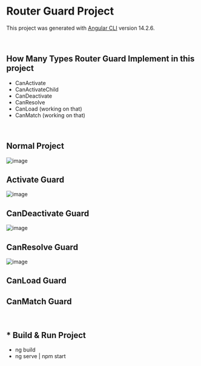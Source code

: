 # Router Guard Project

This project was generated with [Angular CLI](https://github.com/angular/angular-cli) version 14.2.6.

<br>

## How Many Types Router Guard Implement in this project

<ul>
  <li>CanActivate</li>
  <li>CanActivateChild</li>
  <li>CanDeactivate</li>
  <li>CanResolve</li>
  <li>CanLoad (working on that)</li>
  <li>CanMatch (working on that)</li>
</ul>

<br>

## Normal Project 

![image](https://user-images.githubusercontent.com/100337599/209809670-020f44e4-33bc-458a-91ce-050549200568.png)

## Activate Guard  

![image](https://user-images.githubusercontent.com/100337599/209810214-ef6505a4-639c-4f3b-bd1a-f527b1705ccc.png)

## CanDeactivate Guard

![image](https://user-images.githubusercontent.com/100337599/209810156-f3511ae6-f699-4749-81f2-4fa8c51db06d.png)

## CanResolve Guard

![image](https://user-images.githubusercontent.com/100337599/209811385-4d4d1d2f-455d-4a1d-a996-460f1db27afa.png)

## CanLoad Guard



## CanMatch Guard



<br>

<h2>* Build & Run Project</h2>
<ul>
  <li>ng build</li>
  <li>ng serve | npm start</li>
</ul>
